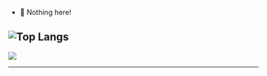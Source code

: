 - 👋 Nothing here!

![Top Langs](https://github-readme-stats.vercel.app/api/top-langs/?username=Norozani&hide=javascript,html,css)
---
[![](https://visitcount.itsvg.in/api?id=Norozani&icon=0&color=12)](https://visitcount.itsvg.in)

---
